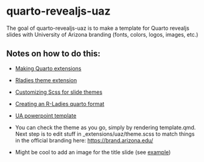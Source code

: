 
# quarto-revealjs-uaz

<!-- badges: start -->
<!-- badges: end -->

The goal of quarto-revealjs-uaz is to make a template for Quarto revealjs slides with University of Arizona branding (fonts, colors, logos, images, etc.)

## Notes on how to do this:

- [Making Quarto extensions](https://quarto.org/docs/extensions/formats.html)
- [Rladies theme extension](https://github.com/beatrizmilz/quarto-rladies-theme)
- [Customizing Scss for slide themes](https://quarto.org/docs/presentations/revealjs/themes.html#creating-themes)
- [Creating an R-Ladies quarto format](https://www.visibledata.co.uk/posts/2022-07-29_creating-an-r-ladies-quarto-format/)

- [UA powerpoint template](https://arizona.app.box.com/s/lldw3idupv0fqrlb464mi95z3r75ld0p)

- You can check the theme as you go, simply by rendering template.qmd.  Next step is to edit stuff in _extensions/uaz/theme.scss to match things in the official branding here: https://brand.arizona.edu/
- Might be cool to add an image for the title slide (see [example](https://quarto.org/docs/extensions/formats.html#format-components))

